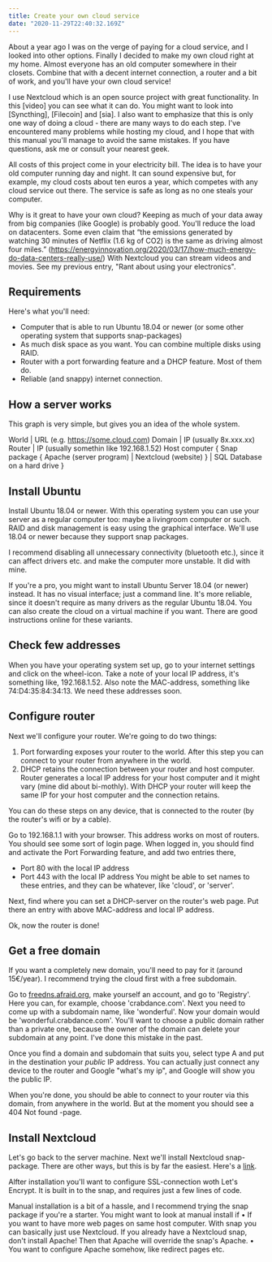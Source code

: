 ```yaml
---
title: Create your own cloud service
date: "2020-11-29T22:40:32.169Z"
---
```

About a year ago I was on the verge of paying for a cloud service, and I looked into other options. Finally I decided to make my own cloud right at my home. Almost everyone has an old computer somewhere in their closets. Combine that with a decent internet connection, a router and a bit of work, and you'll have your own cloud service!

I use Nextcloud which is an open source project with great functionality. In this [video] you can see what it can do. You might want to look into [Syncthing], [Filecoin] and [sia]. I also want to emphasize that this is only one way of doing a cloud - there are many ways to do each step. I've encountered many problems while hosting my cloud, and I hope that with this manual you'll manage to avoid the same mistakes. If you have questions, ask me or consult your nearest geek.

All costs of this project come in your electricity bill. The idea is to have your old computer running day and night. It can sound expensive but, for example, my cloud costs about ten euros a year, which competes with any cloud service out there. The service is safe as long as no one steals your computer.

Why is it great to have your own cloud?
Keeping as much of your data away from big companies (like Google) is probably good.
You'll reduce the load on datacenters. Some even claim that “the emissions generated by watching 30 minutes of Netflix (1.6 kg of CO2) is the same as driving almost four miles.” (https://energyinnovation.org/2020/03/17/how-much-energy-do-data-centers-really-use/) With Nextcloud you can stream videos and movies.
See my previous entry, "Rant about using your electronics".

## Requirements
Here's what you'll need:

* Computer that is able to run Ubuntu 18.04
or newer (or some other operating system that supports snap-packages)
* As much disk space as you want. You can combine multiple disks using RAID.
* Router with a port forwarding feature and a DHCP feature. Most of them do.
* Reliable (and snappy) internet connection.

## How a server works
This graph is very simple, but gives you an idea of the whole system.

World
| URL (e.g. https://some.cloud.com)
Domain
| IP (usually 8x.xxx.xx)
Router
| IP (usually somethin like 192.168.1.52)
Host computer
{
Snap package
{
Apache (server program)
|
Nextcloud (website)
}
| SQL
Database on a hard drive
}

## Install Ubuntu
Install Ubuntu 18.04 or newer. With this operating system you can use your server as a regular computer too: maybe a livingroom computer or such. RAID and disk management is easy using the graphical interface. We'll use 18.04 or newer because they support snap packages.

I recommend disabling all unnecessary connectivity (bluetooth etc.), since it can affect drivers etc. and make the computer more unstable. It did with mine.

If you're a pro, you might want to install Ubuntu Server 18.04 (or newer) instead. It has no visual interface; just a command line. It's more reliable, since it doesn't require as many drivers as the regular Ubuntu 18.04. You can also create the cloud on a virtual machine if you want. There are good instructions online for these variants.

## Check few addresses
When you have your operating system set up, go to your internet settings and click on the wheel-icon. Take a note of your local IP address, it's something like, 192.168.1.52. Also note the MAC-address, something like 74:D4:35:84:34:13. We need these addresses soon.

## Configure router
Next we'll configure your router. We're going to do two things: 
1. Port forwarding exposes your router to the world. After this step you can connect to your router from anywhere in the world.
2. DHCP retains the connection between your router and host computer. Router generates a local IP address for your host computer and it might vary (mine did about bi-mothly). With DHCP your router will keep the same IP for your host computer and the connection retains.

You can do these steps on any device, that is connected to the router (by the router's wifi or by a cable).

Go to 192.168.1.1 with your browser. This address works on most of routers. You should see some sort of login page. When logged in, you should find and activate the Port Forwarding feature, and add two entries there,
* Port 80 with the local IP address
* Port 443 with the local IP address
You might be able to set names to these entries, and they can be whatever, like 'cloud', or 'server'.

Next, find where you can set a DHCP-server on the router's web page. Put there an entry with above MAC-address and local IP address.

Ok, now the router is done!

## Get a free domain
If you want a completely new domain, you'll need to pay for it (around 15€/year). I recommend trying the cloud first with a free subdomain.

Go to
[freedns.afraid.org](https://freedns.afraid.org),
make yourself an account, and go to 'Registry'. Here you can, for example, choose 'crabdance.com'. Next you need to come up with a subdomain name, like 'wonderful'. Now your domain would be 'wonderful.crabdance.com'. You'll want to choose a public domain rather than a private one, because the owner of the domain can delete your subdomain at any point. I've done this mistake in the past.

Once you find a domain and subdomain that suits you, select type A and put in the destination your _public_ IP address. You can actually just connect any device to the router and Google "what's my ip", and Google will show you the public IP.

When you're done, you should be able to connect to your router via this domain, from anywhere in the world. But at the moment you should see a 404 Not found -page.

## Install Nextcloud
Let's go back to the server machine. Next we'll install Nextcloud snap-package. There are other ways, but this is by far the easiest. Here's a
<a href= "https://www.digitalocean.com/community/tutorials/how-to-install-and-configure-nextcloud-on-ubuntu-18-04" target="_blank">link</a>.

Alfter installation you'll want to configure SSL-connection woth Let's Encrypt. It is built in to the snap, and requires just a few lines of code.

Manual installation is a bit of a hassle, and I recommend trying the snap package if you're a starter. You might want to look at manual install if
 • If you want to have more web pages on same host computer. With snap you can basically just use Nextcloud. If you already have a Nextcloud snap, don't install Apache! Then that Apache will override the snap's Apache.
 • You want to configure Apache somehow, like redirect pages etc.
